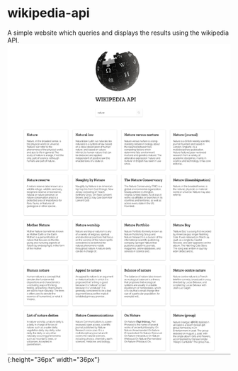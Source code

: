 # wikipedia-api
A simple website which queries and displays the results using the wikipedia API.
![image](image.png){:height="36px" width="36px"}
